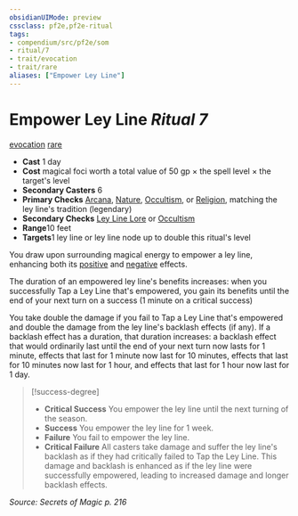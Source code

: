 ```yaml
---
obsidianUIMode: preview
cssclass: pf2e,pf2e-ritual
tags:
- compendium/src/pf2e/som
- ritual/7
- trait/evocation
- trait/rare
aliases: ["Empower Ley Line"]
---
```

# Empower Ley Line *Ritual 7*  
[evocation](rules/traits/evocation.md)  [rare](rules/traits/rare.md)  

- **Cast** 1 day
- **Cost** magical foci worth a total value of 50 gp × the spell level × the target's level
- **Secondary Casters** 6
- **Primary Checks** [Arcana](compendium/skills.md#Arcana), [Nature](compendium/skills.md#Nature), [Occultism](compendium/skills.md#Occultism), or [Religion](compendium/skills.md#Religion), matching the ley line's tradition (legendary)
- **Secondary Checks** [Ley Line Lore](compendium/skills.md#Lore) or [Occultism](compendium/skills.md#Occultism)
- **Range**10 feet
- **Targets**1 ley line or ley line node up to double this ritual's level

You draw upon surrounding magical energy to empower a ley line, enhancing both its [positive](rules/traits/positive.md) and [negative](rules/traits/negative.md) effects.

The duration of an empowered ley line's benefits increases: when you successfully Tap a Ley Line that's empowered, you gain its benefits until the end of your next turn on a success (1 minute on a critical success)

You take double the damage if you fail to Tap a Ley Line that's empowered and double the damage from the ley line's backlash effects (if any). If a backlash effect has a duration, that duration increases: a backlash effect that would ordinarily last until the end of your next turn now lasts for 1 minute, effects that last for 1 minute now last for 10 minutes, effects that last for 10 minutes now last for 1 hour, and effects that last for 1 hour now last for 1 day.

> [!success-degree] 
> - **Critical Success** You empower the ley line until the next turning of the season.
> - **Success** You empower the ley line for 1 week.
> - **Failure** You fail to empower the ley line.
> - **Critical Failure** All casters take damage and suffer the ley line's backlash as if they had critically failed to Tap the Ley Line. This damage and backlash is enhanced as if the ley line were successfully empowered, leading to increased damage and longer backlash effects.

*Source: Secrets of Magic p. 216*